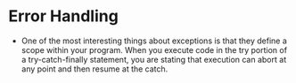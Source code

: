 # Error Handling

-   One of the most interesting things about exceptions is that they define a scope within your
    program. When you execute code in the try portion of a try-catch-finally statement, you
    are stating that execution can abort at any point and then resume at the catch.
